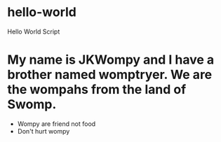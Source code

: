 # hello-world
Hello World Script
# My name is JKWompy and I have a brother named womptryer. We are the wompahs from the land of Swomp.

* Wompy are friend not food
* Don't hurt wompy
